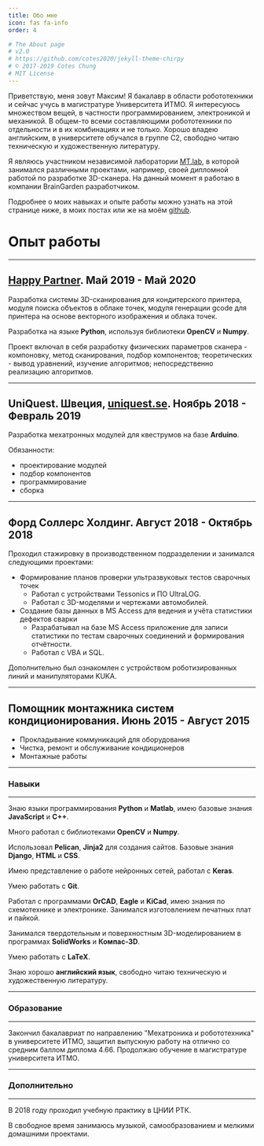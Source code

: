 ```yaml
---
title: Обо мне
icon: fas fa-info
order: 4

# The About page
# v2.0
# https://github.com/cotes2020/jekyll-theme-chirpy
# © 2017-2019 Cotes Chung
# MIT License
---
```



Приветствую, меня зовут Максим! Я бакалавр в области робототехники и сейчас учусь в
магистратуре Университета ИТМО. Я интересуюсь множеством вещей, в частности программированием, электроникой и механикой.
В общем-то всеми составляющими робототехники по отдельности и в их комбинациях и не только. Хорошо владею английским,
в университете обучался в группе C2, свободно читаю техническую и художественную литературу.

Я являюсь участником независимой лаборатории [MT.lab](https://mtlab.su/), в которой занимался различными проектами,
например, своей дипломной работой по разработке 3D-сканера. На данный момент я работаю в компании BrainGarden разработчиком.

Подробнее о моих навыках и опыте работы можно узнать на этой странице ниже,
в моих постах или же на моём [github](https://github.com/bedlamzd).


# Опыт работы
* * *
## [Happy Partner](https://www.happypartner.ru/). Май 2019 - Май 2020

Разработка системы 3D-сканирования для кондитерского принтера, модуля поиска объектов в облаке точек, модуля генерации
gcode для принтера на основе векторного изображения и облака точек.

Разработка на языке **Python**, используя библиотеки **OpenCV** и **Numpy**.

Проект включал в себя разработку физических параметров сканера - компоновку, метод сканирования, подбор компонентов;
теоретических - вывод уравнений, изучение алгоритмов; непосредственно реализацию алгоритмов.

* * *
## UniQuest. Швеция, [uniquest.se](https://uniquest.se/). Ноябрь 2018 - Февраль 2019

Разработка мехатронных модулей для квеструмов на базе **Arduino**.

Обязанности:

- проектирование модулей
- подбор компонентов
- программирование
- сборка

* * *
## Форд Соллерс Холдинг. Август 2018 - Октябрь 2018

Проходил стажировку в производственном подразделении и занимался следующими проектами:

- Формирование планов проверки ультразвуковых тестов сварочных точек
    - Работал с устройствами Tessonics и ПО UltraLOG.
    - Работал с 3D-моделями и чертежами автомобилей.
- Создание базы данных в MS Access для ведения и учёта статистики дефектов сварки
    - Разрабатывал на базе MS Access приложение для записи статистики по тестам сварочных соединений и формирования отчётности.
    - Работал с VBA и SQL.

Дополнительно был ознакомлен с устройством роботизированных линий и манипуляторами KUKA.

* * *
## Помощник монтажника систем кондиционирования. Июнь 2015 - Август 2015

- Прокладывание коммуникаций для оборудования
- Чистка, ремонт и обслуживание кондиционеров
- Монтажные работы

* * *

### Навыки
* * *
Знаю языки программирования **Python** и **Matlab**, имею базовые знания **JavaScript** и **C++**.

Много работал с библиотеками **OpenCV** и **Numpy**.

Использовал **Pelican**, **Jinja2** для создания сайтов. Базовые знания **Django**, **HTML** и **CSS**.

Имею представление о работе нейронных сетей, работал с **Keras**.

Умею работать с **Git**.

Работал с программами **OrCAD**, **Eagle** и **KiCad**, имею знания по схемотехнике и электронике. Занимался изготовлением
печатных плат и пайкой.

Занимался твердотельным и поверхностным 3D-моделированием в программах **SolidWorks** и **Компас-3D**.

Умею работать с **LaTeX**.

Знаю хорошо **английский язык**, свободно читаю техническую и художественную литературу.

* * *

### Образование
* * *
Закончил бакалавриат по направлению "Мехатроника и робототехника" в университете ИТМО, защитил выпускную работу на
отлично со средним баллом диплома 4.66. Продолжаю обучение в магистратуре университета ИТМО.

* * *

### Дополнительно
* * *
В 2018 году проходил учебную практику в ЦНИИ РТК.

В свободное время занимаюсь музыкой, самообразованием и мелкими домашними проектами.
